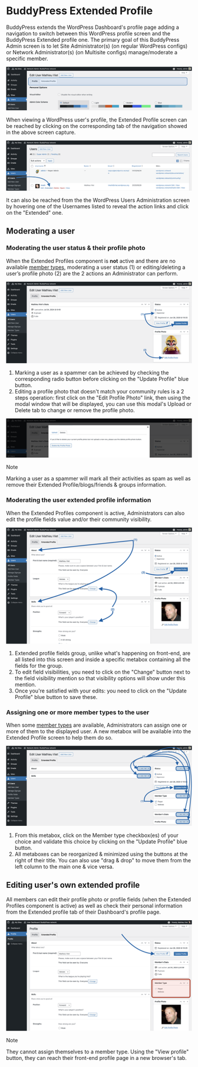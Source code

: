 # BuddyPress Extended Profile

BuddyPress extends the WordPress Dashboard's profile page adding a navigation to switch between this WordPress profile screen and the BuddyPress Extended profile one. The primary goal of this BuddyPress Admin screen is to let Site Administrator(s) (on regular WordPress configs) or Network Administrator(s) (on Multisite configs) manage/moderate a specific member.

![BP User Nav](../../assets/administration-extended-profile-01.png)

When viewing a WordPress user's profile, the Extended Profile screen can be reached by clicking on the corresponding tab of the navigation showed in the above screen capture.

![WP Users list](../../assets/administration-extended-profile-02.png)

It can also be reached from the the WordPress Users Administration screen by hovering one of the Usernames listed to reveal the action links and click on the "Extended" one.

## Moderating a user

### Moderating the user status & their profile photo

When the Extended Profiles component is **not** active and there are no available [member types](./member-types.md), moderating a user status (1) or editing/deleting a user’s profile photo (2) are the 2 actions an Administrator can perform.

![BP Default moderating actions](../../assets/administration-extended-profile-03.png)

1. Marking a user as a spammer can be achieved by checking the corresponding radio button before clicking on the "Update Profile" blue button.
2. Editing a profile photo that doesn't match your community rules is a 2 steps operation: first click on the "Edit Profile Photo" link, then using the modal window that will be displayed, you can use this modal's Upload or Delete tab to change or remove the profile photo.

![Delete profile photo tab](../../assets/administration-extended-profile-04.png)

> [!NOTE]
> Marking a user as a spammer will mark all their activities as spam as well as remove their Extended Profile/blogs/friends & groups information.

### Moderating the user extended profile information

When the Extended Profiles component is active, Administrators can also edit the profile fields value and/or their community visibility.

![Moderate fields](../../assets/administration-extended-profile-05.png)

1. Extended profile fields group, unlike what's happening on front-end, are all listed into this screen and inside a specific metabox containing all the fields for the group.
2. To edit field visibilities, you need to click on the "Change" button next to the field visibility mention so that visibility options will show under this mention.
3. Once you're satisfied with your edits: you need to click on the "Update Profile" blue button to save these.

### Assigning one or more member types to the user

When some [member types](./member-types.md) are available, Administrators can assign one or more of them to the displayed user. A new metabox will be available into the Extended Profile screen to help them do so.

![Assign member types](../../assets/administration-extended-profile-06.png)

1. From this metabox, click on the Member type checkbox(es) of your choice and validate this choice by clicking on the "Update Profile" blue button.
2. All metaboxes can be reorganized & minimized using the buttons at the right of their title. You can also use "drag & drop" to move them from the left column to the main one & vice versa.

## Editing user's own extended profile

All members can edit their profile photo or profile fields (when the Extended Profiles component is active) as well as check their personal information from the Extended profile tab of their Dashboard's profile page.

![Edit own profile](../../assets/administration-extended-profile-07.png)

> [!NOTE]
> They cannot assign themselves to a member type. Using the "View profile" button, they can reach their front-end profile page in a new browser's tab.


